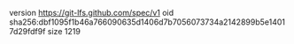 version https://git-lfs.github.com/spec/v1
oid sha256:dbf1095f1b46a766090635d1406d7b7056073734a2142899b5e14017d29fdf9f
size 1219
